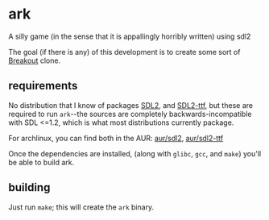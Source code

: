 ark
===

A silly game (in the sense that it is appallingly horribly written) using sdl2

The goal (if there is any) of this development is to create some sort of
[Breakout][] clone.

[Breakout]: https://en.wikipedia.org/wiki/Breakout

requirements
------------

No distribution that I know of packages [SDL2][], and [SDL2-ttf][], but these
are required to run `ark`--the sources are completely backwards-incompatible
with SDL <=1.2, which is what most distributions currently package.

For archlinux, you can find both in the AUR: [aur/sdl2][], [aur/sdl2-ttf][]

[SDL2]: http://www.libsdl.org/
[SDL2-ttf]: http://www.libsdl.org/projects/SDL_ttf/

[aur/sdl2]: https://aur.archlinux.org/packages/sdl2/
[aur/sdl2-ttf]: https://aur.archlinux.org/packages/sdl2-ttf/

Once the dependencies are installed, (along with `glibc`, `gcc`, and
`make`) you'll be able to build ark.

building
--------

Just run `make`; this will create the `ark` binary.

